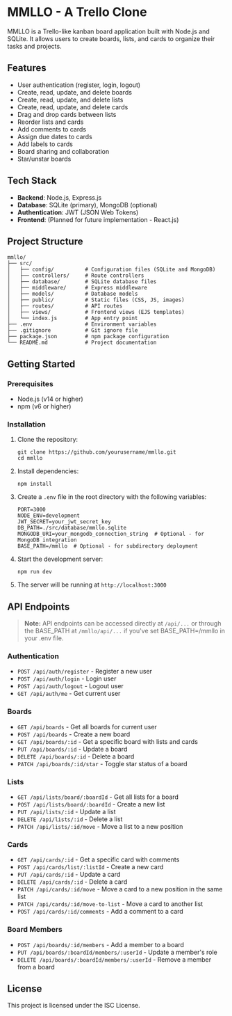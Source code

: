 # MMLLO - A Trello Clone

MMLLO is a Trello-like kanban board application built with Node.js and SQLite. It allows users to create boards, lists, and cards to organize their tasks and projects.

## Features

- User authentication (register, login, logout)
- Create, read, update, and delete boards
- Create, read, update, and delete lists
- Create, read, update, and delete cards
- Drag and drop cards between lists
- Reorder lists and cards
- Add comments to cards
- Assign due dates to cards
- Add labels to cards
- Board sharing and collaboration
- Star/unstar boards

## Tech Stack

- **Backend**: Node.js, Express.js
- **Database**: SQLite (primary), MongoDB (optional)
- **Authentication**: JWT (JSON Web Tokens)
- **Frontend**: (Planned for future implementation - React.js)

## Project Structure

```
mmllo/
├── src/
│   ├── config/          # Configuration files (SQLite and MongoDB)
│   ├── controllers/     # Route controllers
│   ├── database/        # SQLite database files
│   ├── middleware/      # Express middleware
│   ├── models/          # Database models
│   ├── public/          # Static files (CSS, JS, images)
│   ├── routes/          # API routes
│   ├── views/           # Frontend views (EJS templates)
│   └── index.js         # App entry point
├── .env                 # Environment variables
├── .gitignore           # Git ignore file
├── package.json         # npm package configuration
└── README.md            # Project documentation
```

## Getting Started

### Prerequisites

- Node.js (v14 or higher)
- npm (v6 or higher)

### Installation

1. Clone the repository:
   ```
   git clone https://github.com/yourusername/mmllo.git
   cd mmllo
   ```

2. Install dependencies:
   ```
   npm install
   ```

3. Create a `.env` file in the root directory with the following variables:
   ```
   PORT=3000
   NODE_ENV=development
   JWT_SECRET=your_jwt_secret_key
   DB_PATH=./src/database/mmllo.sqlite
   MONGODB_URI=your_mongodb_connection_string  # Optional - for MongoDB integration
   BASE_PATH=/mmllo  # Optional - for subdirectory deployment
   ```

4. Start the development server:
   ```
   npm run dev
   ```

5. The server will be running at `http://localhost:3000`

## API Endpoints

> **Note:** API endpoints can be accessed directly at `/api/...` or through the BASE_PATH at `/mmllo/api/...` if you've set BASE_PATH=/mmllo in your .env file.

### Authentication

- `POST /api/auth/register` - Register a new user
- `POST /api/auth/login` - Login user
- `POST /api/auth/logout` - Logout user
- `GET /api/auth/me` - Get current user

### Boards

- `GET /api/boards` - Get all boards for current user
- `POST /api/boards` - Create a new board
- `GET /api/boards/:id` - Get a specific board with lists and cards
- `PUT /api/boards/:id` - Update a board
- `DELETE /api/boards/:id` - Delete a board
- `PATCH /api/boards/:id/star` - Toggle star status of a board

### Lists

- `GET /api/lists/board/:boardId` - Get all lists for a board
- `POST /api/lists/board/:boardId` - Create a new list
- `PUT /api/lists/:id` - Update a list
- `DELETE /api/lists/:id` - Delete a list
- `PATCH /api/lists/:id/move` - Move a list to a new position

### Cards

- `GET /api/cards/:id` - Get a specific card with comments
- `POST /api/cards/list/:listId` - Create a new card
- `PUT /api/cards/:id` - Update a card
- `DELETE /api/cards/:id` - Delete a card
- `PATCH /api/cards/:id/move` - Move a card to a new position in the same list
- `PATCH /api/cards/:id/move-to-list` - Move a card to another list
- `POST /api/cards/:id/comments` - Add a comment to a card

### Board Members

- `POST /api/boards/:id/members` - Add a member to a board
- `PUT /api/boards/:boardId/members/:userId` - Update a member's role
- `DELETE /api/boards/:boardId/members/:userId` - Remove a member from a board

## License

This project is licensed under the ISC License.
